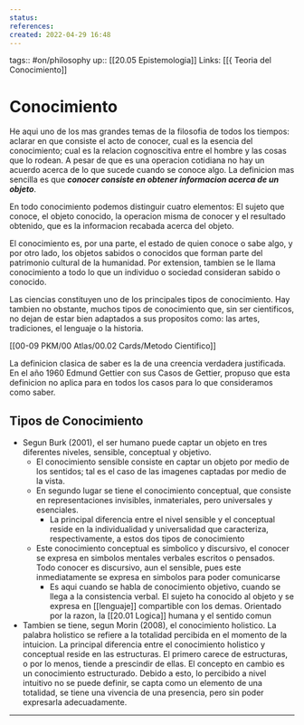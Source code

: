 ```yaml
---
status:
references: 
created: 2022-04-29 16:48
---
```

tags:: #on/philosophy 
up:: [[20.05 Epistemologia]]
Links: [[{ Teoria del Conocimiento]]
# Conocimiento
He aqui uno de los mas grandes temas de la filosofia de todos los tiempos: aclarar en que consiste el acto de conocer, cual es la esencia del conocimiento; cual es la relacion cognoscitiva entre el hombre y las cosas que lo rodean. A pesar de que es una operacion cotidiana no hay un acuerdo acerca de lo que sucede cuando se conoce algo. La definicion mas sencilla es que ***conocer consiste en obtener informacion acerca de un objeto***.

En todo conocimiento podemos distinguir cuatro elementos: El sujeto que conoce, el objeto conocido, la operacion misma de conocer y el resultado obtenido, que es la informacion recabada acerca del objeto.

El conocimiento es, por una parte, el estado de quien conoce o sabe algo, y por otro lado, los objetos sabidos o conocidos que forman parte del patrimonio cultural de la humanidad. Por extension, tambien se le llama conocimiento a todo lo que un individuo o sociedad consideran sabido o conocido.

Las ciencias constituyen uno de los principales tipos de conocimiento. Hay tambien no obstante, muchos tipos de conocimiento que, sin ser cientificos, no dejan de estar bien adaptados a sus propositos como: las artes, tradiciones, el lenguaje o la historia.

[[00-09 PKM/00 Atlas/00.02 Cards/Metodo Cientifico]]

La definicion clasica de saber es la de una creencia verdadera justificada. En el año 1960 Edmund Gettier con sus Casos de Gettier, propuso que esta definicion no aplica para en todos los casos para lo que consideramos como saber.

## Tipos de Conocimiento
- Segun Burk (2001), el ser humano puede captar un objeto en tres diferentes niveles, sensible, conceptual y objetivo.
	- El conocimiento sensible consiste en captar un objeto por medio de los sentidos; tal es el caso de las imagenes captadas por medio de la vista.
	- En segundo lugar se tiene el conocimiento conceptual, que consiste en representaciones invisibles, inmateriales, pero universales y esenciales.
		- La principal diferencia entre el nivel sensible y el conceptual reside en la individualidad y universalidad que caracteriza, respectivamente, a estos dos tipos de conocimiento
	- Este conocimiento conceptual es simbolico y discursivo, el conocer se expresa en simbolos mentales verbales escritos o pensados. Todo conocer es discursivo, aun el sensible, pues este inmediatamente se expresa en simbolos para poder comunicarse
		- Es aqui cuando se habla de conocimiento objetivo, cuando se llega a la consistencia verbal. El sujeto ha conocido al objeto y se expresa en [[lenguaje]] compartible con los demas. Orientado por la razon, la [[20.01 Logica]] humana y el sentido comun
- Tambien se tiene, segun Morin (2008), el conocimiento holistico. La palabra holistico se refiere a la totalidad percibida en el momento de la intuicion. La principal diferencia entre el conocimiento holistico y conceptual reside en las estructuras. El primero carece de estructuras, o por lo menos, tiende a prescindir de ellas. El concepto en cambio es un conocimiento estructurado. Debido a esto, lo percibido a nivel intuitivo no se puede definir, se capta como un elemento de una totalidad, se tiene una vivencia de una presencia, pero sin poder expresarla adecuadamente.


___
